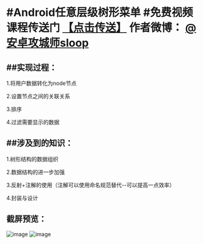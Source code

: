 #Android任意层级树形菜单
#免费视频课程传送门 [【点击传送】](http://www.imooc.com/view/303)
作者微博：  [@安卓攻城师sloop](http://weibo.com/5459430586/profile?topnav=1&wvr=6)
=====================================================================================

##实现过程：
---------
1.将用户数据转化为node节点

2.设置节点之间的关联关系

3.排序

4.过滤需要显示的数据



##涉及到的知识：
-------------
1.树形结构的数据组织

2.数据结构的进一步加强

3.反射+注解的使用（注解可以使用命名规范替代--可以提高一点效率）

4.封装与设计



截屏预览：
----------
![image](https://coding.net/u/sloop/p/TreeView/git/raw/master/pic/pic1.png)
![image](https://coding.net/u/sloop/p/TreeView/git/raw/master/pic/pic2.png)
